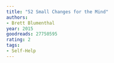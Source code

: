```yaml
---
title: "52 Small Changes for the Mind"
authors:
- Brett Blumenthal
year: 2015
goodreads: 27750595
rating: 2
tags:
- Self-Help
---
```

